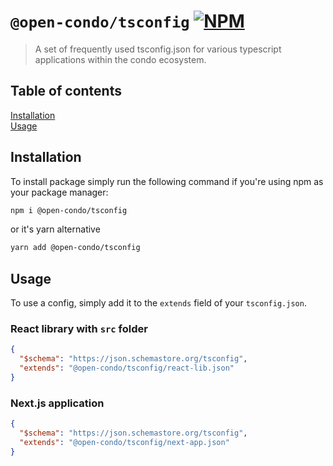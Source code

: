 [npm-badge-link]: https://img.shields.io/npm/v/@open-condo/tsconfig?style=flat-square
[npm-pkg-link]: https://www.npmjs.com/package/@open-condo/tsconfig

# `@open-condo/tsconfig` [![NPM][npm-badge-link]][npm-pkg-link]

> A set of frequently used tsconfig.json for various typescript applications within the condo ecosystem.

## Table of contents
[Installation](#installation)\
[Usage](#usage)

## Installation
To install package simply run the following command if you're using npm as your package manager:
```bash
npm i @open-condo/tsconfig
```
or it's yarn alternative
```bash
yarn add @open-condo/tsconfig
```

## Usage

To use a config, simply add it to the `extends` field of your `tsconfig.json`.

### React library with `src` folder

```json
{
  "$schema": "https://json.schemastore.org/tsconfig",
  "extends": "@open-condo/tsconfig/react-lib.json"
}
```

### Next.js application

```json
{
  "$schema": "https://json.schemastore.org/tsconfig",
  "extends": "@open-condo/tsconfig/next-app.json"
}
```